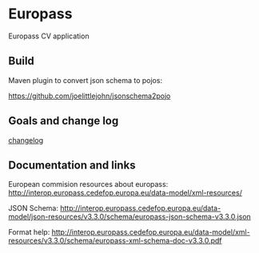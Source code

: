 # Europass

Europass CV application

## Build

Maven plugin to convert json schema to pojos:

https://github.com/joelittlejohn/jsonschema2pojo

## Goals and change log

[changelog](CHANGELOG.md)

## Documentation and links

European commision resources about europass:
http://interop.europass.cedefop.europa.eu/data-model/xml-resources/

JSON Schema:
http://interop.europass.cedefop.europa.eu/data-model/json-resources/v3.3.0/schema/europass-json-schema-v3.3.0.json

Format help:
http://interop.europass.cedefop.europa.eu/data-model/xml-resources/v3.3.0/schema/europass-xml-schema-doc-v3.3.0.pdf
